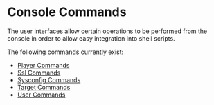 # Console Commands

The user interfaces allow certain operations to be performed from the console in order to allow easy integration into shell scripts.

The following commands currently exist:

- [Player Commands](console-commands/Player.md)
- [Ssl Commands](console-commands/Ssl.md)
- [Sysconfig Commands](console-commands/Sysconfig.md)
- [Target Commands](console-commands/Target.md)
- [User Commands](console-commands/User.md)
